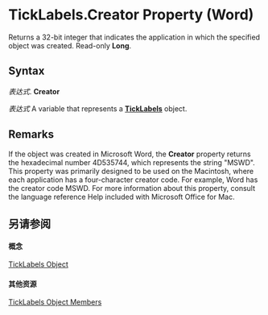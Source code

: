 
# TickLabels.Creator Property (Word)

Returns a 32-bit integer that indicates the application in which the specified object was created. Read-only  **Long**.


## Syntax

 _表达式_. **Creator**

 _表达式_ A variable that represents a **[TickLabels](d94e90dc-0b0e-f4af-078e-6f2b97729db5.md)** object.


## Remarks

If the object was created in Microsoft Word, the  **Creator** property returns the hexadecimal number 4D535744, which represents the string "MSWD". This property was primarily designed to be used on the Macintosh, where each application has a four-character creator code. For example, Word has the creator code MSWD. For more information about this property, consult the language reference Help included with Microsoft Office for Mac.


## 另请参阅


#### 概念


[TickLabels Object](d94e90dc-0b0e-f4af-078e-6f2b97729db5.md)
#### 其他资源


[TickLabels Object Members](http://msdn.microsoft.com/library/4d54bd5e-e001-b378-464a-2d713df92c0d%28Office.15%29.aspx)